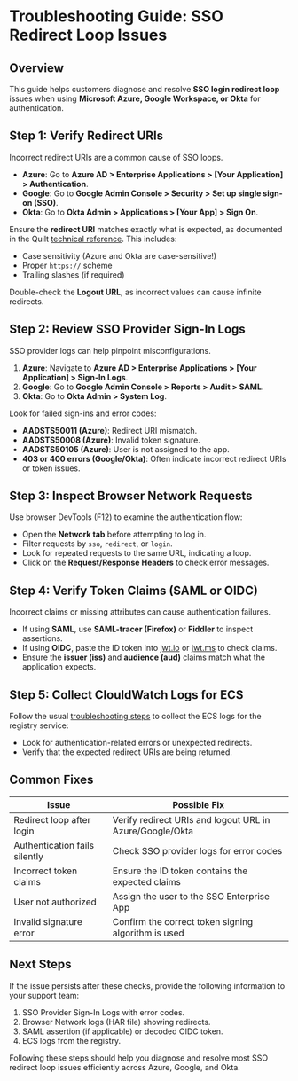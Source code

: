<!-- markdownlint-disable MD013 -->
# Troubleshooting Guide: SSO Redirect Loop Issues

## Overview

This guide helps customers diagnose and resolve **SSO login redirect loop** issues when using **Microsoft Azure, Google Workspace, or Okta** for authentication.

## Step 1: Verify Redirect URIs

Incorrect redirect URIs are a common cause of SSO loops.

- **Azure**: Go to **Azure AD > Enterprise Applications > [Your Application] > Authentication**.
- **Google**: Go to **Google Admin Console > Security > Set up single sign-on (SSO)**.
- **Okta**: Go to **Okta Admin > Applications > [Your App] > Sign On**.

Ensure the **redirect URI** matches exactly what is expected,
as documented in the Quilt [technical reference](https://docs.quiltdata.com/quilt-platform-administrator/technical-reference#single-sign-on-sso).
This includes:

- Case sensitivity (Azure and Okta are case-sensitive!)
- Proper `https://` scheme
- Trailing slashes (if required)

Double-check the **Logout URL**, as incorrect values can cause infinite redirects.

## Step 2: Review SSO Provider Sign-In Logs

SSO provider logs can help pinpoint misconfigurations.

1. **Azure**: Navigate to **Azure AD > Enterprise Applications > [Your Application] > Sign-In Logs**.
2. **Google**: Go to **Google Admin Console > Reports > Audit > SAML**.
3. **Okta**: Go to **Okta Admin > System Log**.

Look for failed sign-ins and error codes:

- **AADSTS50011 (Azure)**: Redirect URI mismatch.
- **AADSTS50008 (Azure)**: Invalid token signature.
- **AADSTS50105 (Azure)**: User is not assigned to the app.
- **403 or 400 errors (Google/Okta)**: Often indicate incorrect redirect URIs or token issues.

## Step 3: Inspect Browser Network Requests

Use browser DevTools (F12) to examine the authentication flow:

- Open the **Network tab** before attempting to log in.
- Filter requests by `sso`, `redirect`, or `login`.
- Look for repeated requests to the same URL, indicating a loop.
- Click on the **Request/Response Headers** to check error messages.

## Step 4: Verify Token Claims (SAML or OIDC)

Incorrect claims or missing attributes can cause authentication failures.

- If using **SAML**, use **SAML-tracer (Firefox)** or **Fiddler** to inspect assertions.
- If using **OIDC**, paste the ID token into [jwt.io](https://jwt.io/) or [jwt.ms](https://jwt.ms/) to check claims.
- Ensure the **issuer (iss)** and **audience (aud)** claims match what the application expects.

## Step 5: Collect ClouldWatch Logs for ECS

Follow the usual [troubleshooting steps](https://docs.quiltdata.com/quilt-python-sdk/more/troubleshooting#elastic-container-service-ecs) to collect the ECS logs for the registry service:

- Look for authentication-related errors or unexpected redirects.
- Verify that the expected redirect URIs are being returned.

## Common Fixes

| Issue                         | Possible Fix                                             |
| ----------------------------- | -------------------------------------------------------- |
| Redirect loop after login     | Verify redirect URIs and logout URL in Azure/Google/Okta |
| Authentication fails silently | Check SSO provider logs for error codes                  |
| Incorrect token claims        | Ensure the ID token contains the expected claims         |
| User not authorized           | Assign the user to the SSO Enterprise App                |
| Invalid signature error       | Confirm the correct token signing algorithm is used      |

## Next Steps

If the issue persists after these checks, provide the following information to your support team:

1. SSO Provider Sign-In Logs with error codes.
2. Browser Network logs (HAR file) showing redirects.
3. SAML assertion (if applicable) or decoded OIDC token.
4. ECS logs from the registry.

Following these steps should help you diagnose and resolve most SSO redirect loop issues efficiently across Azure, Google, and Okta.
